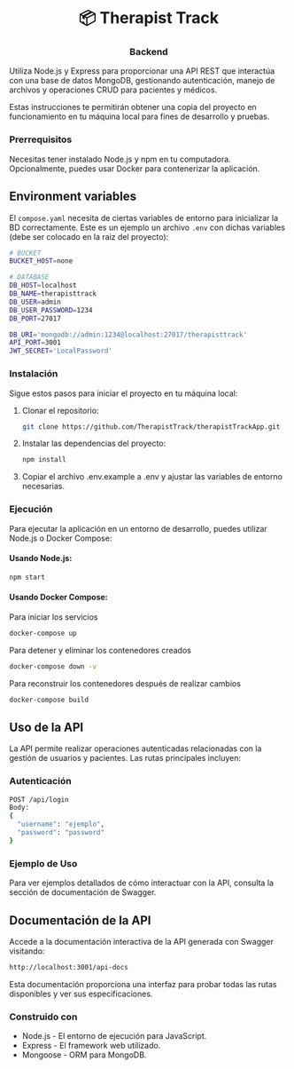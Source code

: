 <h1 align="center">📦 Therapist Track</h1>
<h3 align="center"> Backend </h3>

Utiliza Node.js y Express para proporcionar una API REST que interactúa con una base de datos MongoDB, gestionando autenticación, manejo de archivos y operaciones CRUD para pacientes y médicos.

Estas instrucciones te permitirán obtener una copia del proyecto en funcionamiento en tu máquina local para fines de desarrollo y pruebas.

### Prerrequisitos

Necesitas tener instalado Node.js y npm en tu computadora. Opcionalmente, puedes usar Docker para contenerizar la aplicación.

## Environment variables

El `compose.yaml` necesita de ciertas variables de entorno para inicializar la BD correctamente. Este es un ejemplo un archivo `.env` con dichas variables (debe ser colocado en la raiz del proyecto):

```bash
# BUCKET
BUCKET_HOST=none

# DATABASE
DB_HOST=localhost
DB_NAME=therapisttrack
DB_USER=admin
DB_USER_PASSWORD=1234
DB_PORT=27017

DB_URI='mongodb://admin:1234@localhost:27017/therapisttrack'
API_PORT=3001
JWT_SECRET='LocalPassword'
```

### Instalación

Sigue estos pasos para iniciar el proyecto en tu máquina local:

1. Clonar el repositorio:

   ```bash
   git clone https://github.com/TherapistTrack/therapistTrackApp.git

   ```

2. Instalar las dependencias del proyecto:

   ```bash
   npm install

   ```

3. Copiar el archivo .env.example a .env y ajustar las variables de entorno necesarias.

### Ejecución

Para ejecutar la aplicación en un entorno de desarrollo, puedes utilizar Node.js o Docker Compose:

#### Usando Node.js:

```bash
npm start
```

#### Usando Docker Compose:

Para iniciar los servicios

```bash
docker-compose up
```

Para detener y eliminar los contenedores creados

```bash
docker-compose down -v
```

Para reconstruir los contenedores después de realizar cambios

```bash
docker-compose build
```

## Uso de la API

La API permite realizar operaciones autenticadas relacionadas con la gestión de usuarios y pacientes. Las rutas principales incluyen:

### Autenticación

```bash
POST /api/login
Body:
{
  "username": "ejemplo",
  "password": "password"
}
```

### Ejemplo de Uso

Para ver ejemplos detallados de cómo interactuar con la API, consulta la sección de documentación de Swagger.

## Documentación de la API

Accede a la documentación interactiva de la API generada con Swagger visitando:

```bash
http://localhost:3001/api-docs
```

Esta documentación proporciona una interfaz para probar todas las rutas disponibles y ver sus especificaciones.

### Construido con

- Node.js - El entorno de ejecución para JavaScript.
- Express - El framework web utilizado.
- Mongoose - ORM para MongoDB.
